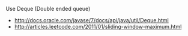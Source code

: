 Use Deque (Double ended queue)
* http://docs.oracle.com/javase/7/docs/api/java/util/Deque.html
* http://articles.leetcode.com/2011/01/sliding-window-maximum.html
